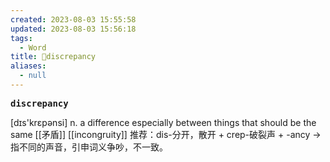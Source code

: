 ```yaml
---
created: 2023-08-03 15:55:58
updated: 2023-08-03 15:56:18
tags:
  - Word
title: 📖discrepancy
aliases:
  - null
---
```


<pre><strong>discrepancy</strong></pre>
[dɪs'krɛpənsi]
n. a difference especially between things that should be the same [[⽭盾]]
[[incongruity]]
推荐：dis-分开，散开 + crep-破裂声 + -ancy → 指不同的声音，引申词义争吵，不一致。